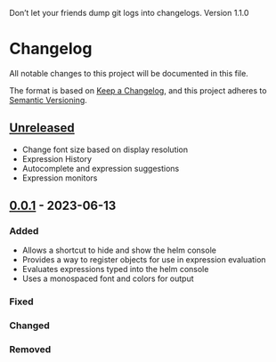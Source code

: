 Don’t let your friends dump git logs into changelogs.
Version 1.1.0

# Changelog

All notable changes to this project will be documented in this file.

The format is based on [Keep a Changelog](https://keepachangelog.com/en/1.0.0/),
and this project adheres to [Semantic Versioning](https://semver.org/spec/v2.0.0.html).

## [Unreleased]
- Change font size based on display resolution
- Expression History
- Autocomplete and expression suggestions
- Expression monitors

## [0.0.1] - 2023-06-13

### Added

- Allows a shortcut to hide and show the helm console
- Provides a way to register objects for use in expression evaluation
- Evaluates expressions typed into the helm console
- Uses a monospaced font and colors for output

### Fixed

### Changed

### Removed

[unreleased]: https://github.com/olivierlacan/keep-a-changelog/compare/v0.0.1...HEAD
[0.0.1]: https://github.com/olivierlacan/keep-a-changelog/releases/tag/v0.0.1

